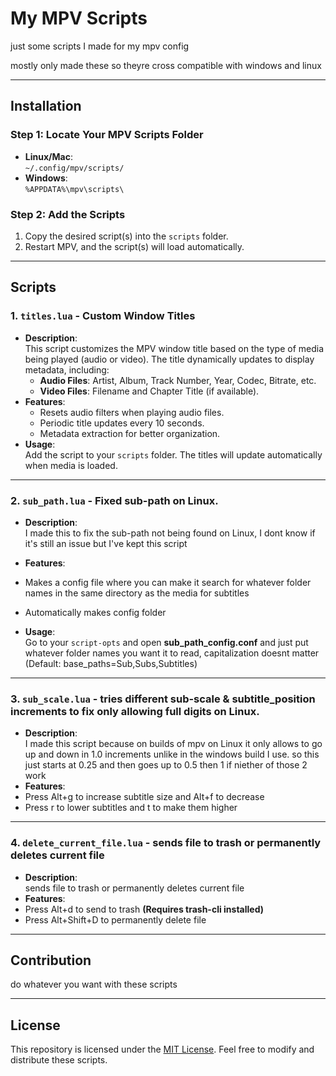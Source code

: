 # My MPV Scripts

just some scripts I made for my mpv config 

mostly only made these so theyre cross compatible with windows and linux

---

## Installation

### Step 1: Locate Your MPV Scripts Folder

- **Linux/Mac**:  
  `~/.config/mpv/scripts/`
- **Windows**:  
  `%APPDATA%\mpv\scripts\`

### Step 2: Add the Scripts

1. Copy the desired script(s) into the `scripts` folder.
2. Restart MPV, and the script(s) will load automatically.

---

## Scripts

### 1. **`titles.lua`** - Custom Window Titles

- **Description**:  
  This script customizes the MPV window title based on the type of media being played (audio or video). The title dynamically updates to display metadata, including:
  - **Audio Files**: Artist, Album, Track Number, Year, Codec, Bitrate, etc.
  - **Video Files**: Filename and Chapter Title (if available).
- **Features**:  
  - Resets audio filters when playing audio files.
  - Periodic title updates every 10 seconds.
  - Metadata extraction for better organization.
- **Usage**:  
  Add the script to your `scripts` folder. The titles will update automatically when media is loaded.

---

### 2. **`sub_path.lua`** - Fixed sub-path on Linux.

- **Description**:  
  I made this to fix the sub-path not being found on Linux, I dont know if it's still an issue but I've kept this script
- **Features**:  
-  Makes a config file where you can make it search for whatever folder names in the same directory as the media for subtitles
- Automatically makes config folder

- **Usage**:  
  Go to your `script-opts` and open **sub_path_config.conf** and just put whatever folder names you want it to read, capitalization doesnt matter (Default: base_paths=Sub,Subs,Subtitles)

---

### 3. **`sub_scale.lua`** - tries different sub-scale & subtitle_position increments to fix only allowing full digits on Linux.

- **Description**:  
  I made this script because on builds of mpv on Linux it only allows to go up and down in 1.0 increments unlike in the windows build I use. so this just starts at 0.25 and then goes up to 0.5 then 1 if niether of those 2 work
- **Features**:  
- Press Alt+g to increase subtitle size and Alt+f to decrease
- Press r to lower subtitles and t to make them higher

---

### 4. **`delete_current_file.lua`** - sends file to trash or permanently deletes current file

- **Description**:  
  sends file to trash or permanently deletes current file
- **Features**:  
- Press Alt+d to send to trash **(Requires trash-cli installed)**
- Press Alt+Shift+D to permanently delete file

---

## Contribution

do whatever you want with these scripts

---

## License

This repository is licensed under the [MIT License](LICENSE). Feel free to modify and distribute these scripts.
